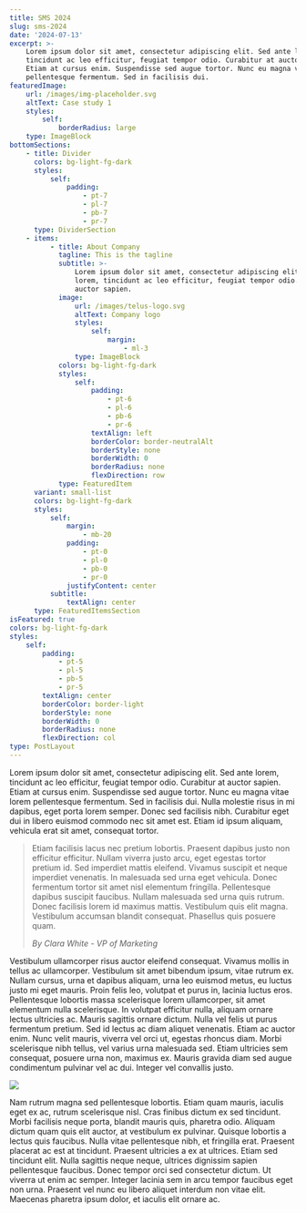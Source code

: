 ```yaml
---
title: SMS 2024
slug: sms-2024
date: '2024-07-13'
excerpt: >-
    Lorem ipsum dolor sit amet, consectetur adipiscing elit. Sed ante lorem,
    tincidunt ac leo efficitur, feugiat tempor odio. Curabitur at auctor sapien.
    Etiam at cursus enim. Suspendisse sed augue tortor. Nunc eu magna vitae lorem
    pellentesque fermentum. Sed in facilisis dui.
featuredImage:
    url: /images/img-placeholder.svg
    altText: Case study 1
    styles:
        self:
            borderRadius: large
    type: ImageBlock
bottomSections:
    - title: Divider
      colors: bg-light-fg-dark
      styles:
          self:
              padding:
                  - pt-7
                  - pl-7
                  - pb-7
                  - pr-7
      type: DividerSection
    - items:
          - title: About Company
            tagline: This is the tagline
            subtitle: >-
                Lorem ipsum dolor sit amet, consectetur adipiscing elit. Sed ante
                lorem, tincidunt ac leo efficitur, feugiat tempor odio. Curabitur at
                auctor sapien.
            image:
                url: /images/telus-logo.svg
                altText: Company logo
                styles:
                    self:
                        margin:
                            - ml-3
                type: ImageBlock
            colors: bg-light-fg-dark
            styles:
                self:
                    padding:
                        - pt-6
                        - pl-6
                        - pb-6
                        - pr-6
                    textAlign: left
                    borderColor: border-neutralAlt
                    borderStyle: none
                    borderWidth: 0
                    borderRadius: none
                    flexDirection: row
            type: FeaturedItem
      variant: small-list
      colors: bg-light-fg-dark
      styles:
          self:
              margin:
                  - mb-20
              padding:
                  - pt-0
                  - pl-0
                  - pb-0
                  - pr-0
              justifyContent: center
          subtitle:
              textAlign: center
      type: FeaturedItemsSection
isFeatured: true
colors: bg-light-fg-dark
styles:
    self:
        padding:
            - pt-5
            - pl-5
            - pb-5
            - pr-5
        textAlign: center
        borderColor: border-light
        borderStyle: none
        borderWidth: 0
        borderRadius: none
        flexDirection: col
type: PostLayout
---
```


Lorem ipsum dolor sit amet, consectetur adipiscing elit. Sed ante lorem, tincidunt ac leo efficitur, feugiat tempor odio. Curabitur at auctor sapien. Etiam at cursus enim. Suspendisse sed augue tortor. Nunc eu magna vitae lorem pellentesque fermentum. Sed in facilisis dui. Nulla molestie risus in mi dapibus, eget porta lorem semper. Donec sed facilisis nibh. Curabitur eget dui in libero euismod commodo nec sit amet est. Etiam id ipsum aliquam, vehicula erat sit amet, consequat tortor.

> Etiam facilisis lacus nec pretium lobortis. Praesent dapibus justo non efficitur efficitur. Nullam viverra justo arcu, eget egestas tortor pretium id. Sed imperdiet mattis eleifend. Vivamus suscipit et neque imperdiet venenatis. In malesuada sed urna eget vehicula. Donec fermentum tortor sit amet nisl elementum fringilla. Pellentesque dapibus suscipit faucibus. Nullam malesuada sed urna quis rutrum. Donec facilisis lorem id maximus mattis. Vestibulum quis elit magna. Vestibulum accumsan blandit consequat. Phasellus quis posuere quam.
>
> _By Clara White - VP of Marketing_

Vestibulum ullamcorper risus auctor eleifend consequat. Vivamus mollis in tellus ac ullamcorper. Vestibulum sit amet bibendum ipsum, vitae rutrum ex. Nullam cursus, urna et dapibus aliquam, urna leo euismod metus, eu luctus justo mi eget mauris. Proin felis leo, volutpat et purus in, lacinia luctus eros. Pellentesque lobortis massa scelerisque lorem ullamcorper, sit amet elementum nulla scelerisque. In volutpat efficitur nulla, aliquam ornare lectus ultricies ac. Mauris sagittis ornare dictum. Nulla vel felis ut purus fermentum pretium. Sed id lectus ac diam aliquet venenatis. Etiam ac auctor enim. Nunc velit mauris, viverra vel orci ut, egestas rhoncus diam. Morbi scelerisque nibh tellus, vel varius urna malesuada sed. Etiam ultricies sem consequat, posuere urna non, maximus ex. Mauris gravida diam sed augue condimentum pulvinar vel ac dui. Integer vel convallis justo.

![](/images/img-placeholder.svg)

Nam rutrum magna sed pellentesque lobortis. Etiam quam mauris, iaculis eget ex ac, rutrum scelerisque nisl. Cras finibus dictum ex sed tincidunt. Morbi facilisis neque porta, blandit mauris quis, pharetra odio. Aliquam dictum quam quis elit auctor, at vestibulum ex pulvinar. Quisque lobortis a lectus quis faucibus. Nulla vitae pellentesque nibh, et fringilla erat. Praesent placerat ac est at tincidunt. Praesent ultricies a ex at ultrices. Etiam sed tincidunt elit. Nulla sagittis neque neque, ultrices dignissim sapien pellentesque faucibus. Donec tempor orci sed consectetur dictum. Ut viverra ut enim ac semper. Integer lacinia sem in arcu tempor faucibus eget non urna. Praesent vel nunc eu libero aliquet interdum non vitae elit. Maecenas pharetra ipsum dolor, et iaculis elit ornare ac.
